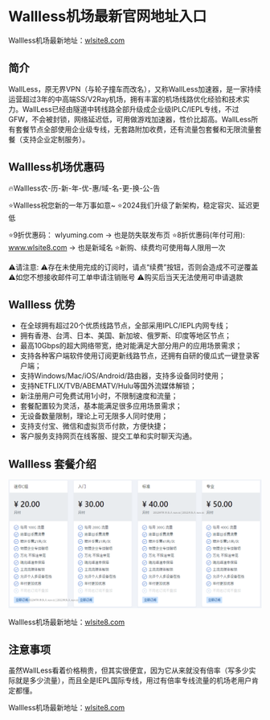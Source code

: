# Wallless机场最新官网地址入口

Wallless机场最新地址：[wlsite8.com](https://www.wlsite8.com/#/register?code=sxRYeSFi)

## 简介

WallLess，原无界VPN（与轮子撞车而改名），又称WallLess加速器，是一家持续运营超过3年的中高端SS/V2Ray机场，拥有丰富的机场线路优化经验和技术实力。WallLess已经由隧道中转线路全部升级成企业级IPLC/IEPL专线，不过GFW，不会被封锁，网络延迟低，可用做游戏加速器，性价比超高。WallLess所有套餐节点全部使用企业级专线，无套路附加收费，还有流量包套餐和无限流量套餐（支持企业定制服务）。

## Wallless机场优惠码

🔥Wallless农-历-新-年-优-惠/域-名-更-换-公-告

⭐️Wallless祝您新的一年万事如意~
⭐️2024我们升级了新架构，稳定容灾、延迟更低

⭐️9折优惠码： wlyuming.com    ->  也是防失联发布页
⭐️8折优惠码(年付可用):   www.wlsite8.com    ->  也是新域名
⭐️新购、续费均可使用每人限用一次

⚠️请注意: 
⚠️存在未使用完成的订阅时，请点“续费”按钮，否则会造成不可逆覆盖
⚠️如您不想接收邮件可工单申请注销账号
⚠️购买后当天无法使用可申请退款

## Wallless 优势

<ul>
<li>在全球拥有超过20个优质线路节点，全部采用IPLC/IEPL内网专线；</li>
<li>拥有香港、台湾、日本、美国、新加坡、俄罗斯、印度等地区节点；</li>
<li>最高10Gbps的超大网络带宽，绝对能满足大部分用户的应用场景需求；</li>
<li>支持各种客户端软件使用订阅更新线路节点，还拥有自研的傻瓜式一键登录客户端；</li>
<li>支持Windows/Mac/iOS/Android/路由器，支持多设备同时使用；</li>
<li>支持NETFLIX/TVB/ABEMATV/Hulu等国外流媒体解锁；</li>
<li>新注册用户可免费试用1小时，不限制速度和流量；</li>
<li>套餐配置较为灵活，基本能满足很多应用场景需求；</li>
<li>无设备数量限制，理论上可无限多人同时使用；</li>
<li>支持支付宝、微信和虚拟货币付款，方便快捷；</li>
<li>客户服务支持网页在线客服、提交工单和实时聊天沟通。</li>
</ul>

## Wallless 套餐介绍

![Wallless 套餐介绍](wallless_uxtt_20230809_113035.png)

Wallless机场最新地址：[wlsite8.com](https://www.wlsite8.com/#/register?code=sxRYeSFi)

## 注意事项

虽然WallLess看着价格稍贵，但其实很便宜，因为它从来就没有倍率（写多少实际就是多少流量），而且全是IEPL国际专线，用过有倍率专线流量的机场老用户肯定都懂。

Wallless机场最新地址：[wlsite8.com](https://www.wlsite8.com/#/register?code=sxRYeSFi)
